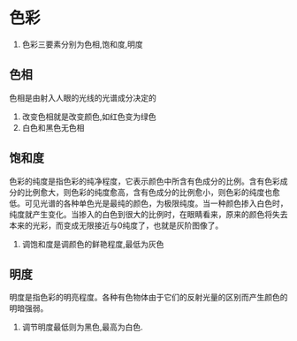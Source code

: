 # 色彩
1. 色彩三要素分别为色相,饱和度,明度

## 色相
色相是由射入人眼的光线的光谱成分决定的

1. 改变色相就是改变颜色,如红色变为绿色
2. 白色和黑色无色相

## 饱和度
色彩的纯度是指色彩的纯净程度，它表示颜色中所含有色成分的比例。含有色彩成分的比例愈大，则色彩的纯度愈高，含有色成分的比例愈小，则色彩的纯度也愈低。可见光谱的各种单色光是最纯的颜色，为极限纯度。当一种颜色掺入白色时，纯度就产生变化。当掺入的白色到很大的比例时，在眼睛看来，原来的颜色将失去本来的光彩，而变成无限接近与0纯度了，也就是灰阶图像了。

1. 调饱和度是调颜色的鲜艳程度,最低为灰色

## 明度
明度是指色彩的明亮程度。各种有色物体由于它们的反射光量的区别而产生颜色的明暗强弱。

1. 调节明度最低则为黑色,最高为白色.
